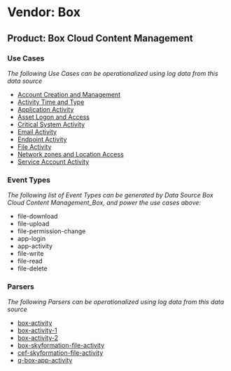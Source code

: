 Vendor: Box
===========
Product: Box Cloud Content Management
-------------------------------------

### Use Cases

_The following Use Cases can be operationalized using log data from this data source_

* [Account Creation and Management](../UseCases/usecase_account_creation_and_management.md)
* [Activity Time  and Type](../UseCases/usecase_activity_time__and_type.md)
* [Application Activity](../UseCases/usecase_application_activity.md)
* [Asset Logon and Access](../UseCases/usecase_asset_logon_and_access.md)
* [Critical System Activity](../UseCases/usecase_critical_system_activity.md)
* [Email Activity](../UseCases/usecase_email_activity.md)
* [Endpoint Activity](../UseCases/usecase_endpoint_activity.md)
* [File Activity](../UseCases/usecase_file_activity.md)
* [Network zones and Location Access](../UseCases/usecase_network_zones_and_location_access.md)
* [Service Account Activity](../UseCases/usecase_service_account_activity.md)


### Event Types

_The following list of Event Types can be generated by Data Source Box Cloud Content Management_Box, and power the use cases above:_

- file-download
- file-upload
- file-permission-change
- app-login
- app-activity
- file-write
- file-read
- file-delete


### Parsers

_The following Parsers can be operationalized using log data from this data source_

* [box-activity](../Parsers/parserContent_box-activity.md)
* [box-activity-1](../Parsers/parserContent_box-activity-1.md)
* [box-activity-2](../Parsers/parserContent_box-activity-2.md)
* [box-skyformation-file-activity](../Parsers/parserContent_box-skyformation-file-activity.md)
* [cef-skyformation-file-activity](../Parsers/parserContent_cef-skyformation-file-activity.md)
* [q-box-app-activity](../Parsers/parserContent_q-box-app-activity.md)
